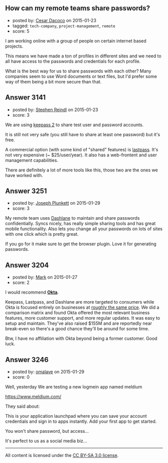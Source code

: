 ## How can my remote teams share passwords?

- posted by: [Cesar Dacoco](https://stackexchange.com/users/5385327/cesar-dacoco) on 2015-01-23
- tagged: `tech-company`, `project-management`, `remote`
- score: 5

I am working online with a group of people on certain internet based projects.

This means we have made a ton of profiles in different sites and we need to all have access to the passwords and credentials for each profile.

What is the best way for us to share passwords with each other? Many companies seem to use Word documents or text files, but I'd prefer some way of them being a bit more secure than that.


## Answer 3141

- posted by: [Stephen Reindl](https://stackexchange.com/users/2658624/stephen-reindl) on 2015-01-23
- score: 3

We are using [keepass 2](http://keepass.info/) to share test user and password accounts.

It is still not very safe (you still have to share at least one password) but it's free.

A commercial option (with some kind of "shared" features) is [lastpass](http://www.lastpass.com). It's not very expensive (~ $25/user/year). It also has a web-frontent and user management capabilities.

There are definitely a lot of more tools like this, those two are the ones we have worked with.


## Answer 3251

- posted by: [Joseph Plunkett](https://stackexchange.com/users/5704890/joseph-plunkett) on 2015-01-29
- score: 3

<p>My remote team uses <a href="https://www.dashlane.com/" rel="nofollow">Dashlane</a> to maintain and share passwords confidentially.  Syncs nicely, has really simple sharing tools and has great mobile functionality.  Also lets you change all your passwords on lots of sites with one click which is pretty great. </p>

<p>If you go for it make sure to get the browser plugin.  Love it for generating passwords.</p>



## Answer 3204

- posted by: [Mark](https://stackexchange.com/users/1127243/mark) on 2015-01-27
- score: 2

<p>I would recommend <a href="http://www.okta.com" rel="nofollow"><strong>Okta</strong></a>.</p>

<p>Keepass, Lastpass, and Dashlane are more targeted to consumers while Okta is focused entirely on businesses at <a href="https://www.okta.com/editions/" rel="nofollow">roughly the same price</a>. We did a comparison matrix and found Okta offered the most relevant business features, more customer support, and more regular updates. It was easy to setup and maintain. They've also raised $155M and are reportedly near break-even so there's a good chance they'll be around for some time. </p>

<p>Btw, I have no affiliation with Okta beyond being a former customer. Good luck.</p>



## Answer 3246

- posted by: [omalave](https://stackexchange.com/users/2778761/omalave) on 2015-01-29
- score: 0

Well, yesterday We are testing a new logmein app named meldium

https://www.meldium.com/

They said about:

This is your application launchpad where you can save your account credentials and sign in to apps instantly. Add your first app to get started.

You won't share password, but access...

It's perfect to us as a social media biz...



---

All content is licensed under the [CC BY-SA 3.0 license](https://creativecommons.org/licenses/by-sa/3.0/).
